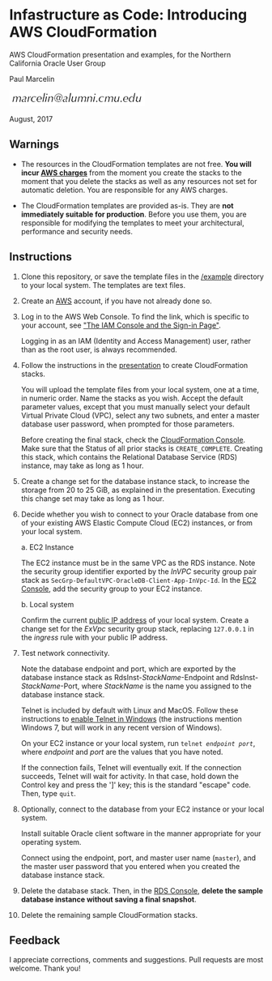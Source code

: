 # Infastructure as Code: Introducing AWS CloudFormation

AWS CloudFormation presentation and examples, for the Northern California Oracle User Group

Paul Marcelin

![Bilby Stampede](/image/mail-paul.png)

August, 2017

## Warnings

* The resources in the CloudFormation templates are not free. **You will incur [AWS charges](https://aws.amazon.com/pricing/services/)** from the moment you create the stacks to the moment that you delete the stacks as well as any resources not set for automatic deletion. You are responsible for any AWS charges.

* The CloudFormation templates are provided as-is. They are **not immediately suitable for production**. Before you use them, you are responsible for modifying the templates to meet your architectural, performance and security needs.

## Instructions

1. Clone this repository, or save the template files in the [/example](/example) directory to your local system. The templates are text files.

2. Create an [AWS](https://aws.amazon.com/) account, if you have not already done so.

3. Log in to the AWS Web Console. To find the link, which is specific to your account, see ["The IAM Console and the Sign-in Page"](http://docs.aws.amazon.com/IAM/latest/UserGuide/console.html).
   
   Logging in as an IAM (Identity and Access Management) user, rather than as the root user, is always recommended.
   
4. Follow the instructions in the [presentation](/presentation/aws-cloudformation-nocoug-marcelin.pdf) to create CloudFormation stacks.

   You will upload the template files from your local system, one at a time, in numeric order. Name the stacks as you wish. Accept the default parameter values, except that you must manually select your default Virtual Private Cloud (VPC), select any two subnets, and enter a master database user password, when prompted for those parameters.
   
   Before creating the final stack, check the [CloudFormation Console](https://console.aws.amazon.com/cloudformation/). Make sure that the  Status of all prior stacks is `CREATE_COMPLETE`. Creating this stack, which contains the Relational Database Service (RDS) instance, may take as long as 1 hour.

5. Create a change set for the database instance stack, to increase the storage from 20 to 25 GiB, as explained in the presentation. Executing this change set may take as long as 1 hour.

6. Decide whether you wish to connect to your Oracle database from one of your existing AWS Elastic Compute Cloud (EC2) instances, or from your local system.

   a. EC2 Instance
   
      The EC2 instance must be in the same VPC as the RDS instance. Note the security group identifier exported by the _InVPC_ security group pair stack as `SecGrp-DefaultVPC-OracleDB-Client-App-InVpc-Id`. In the [EC2 Console](https://console.aws.amazon.com/ec2/), add the security group to your EC2 instance.
   
   b. Local system
   
      Confirm the current [public IP address](https://whatismyipaddress.com/) of your local system. Create a change set for the _ExVpc_ security group stack, replacing `127.0.0.1` in the _ingress_ rule with your public IP address.

7. Test network connectivity.

   Note the database endpoint and port, which are exported by the database instance stack as RdsInst-_StackName_-Endpoint and RdsInst-_StackName_-Port, where _StackName_ is the name you assigned to the database instance stack.

   Telnet is included by default with Linux and MacOS. Follow these instructions to [enable Telnet in Windows](http://m.wikihow.com/Activate-Telnet-in-Windows-7) (the instructions mention Windows 7, but will work in any recent version of Windows).
   
   On your EC2 instance or your local system, run `telnet `_`endpoint`_` `_`port`_, where _endpoint_ and _port_ are the values that you have noted.
   
   If the connection fails, Telnet will eventually exit. If the connection succeeds, Telnet will wait for activity. In that case, hold down the Control key and press the ']' key; this is the standard "escape" code. Then, type `quit`.

8. Optionally, connect to the database from your EC2 instance or your local system.

   Install suitable Oracle client software in the manner appropriate for your operating system. 

   Connect using the endpoint, port, and master user name (`master`), and the master user password that you entered when you created the database instance stack.

9. Delete the database stack. Then, in the [RDS Console](https://console.aws.amazon.com/rds/), **delete the sample database instance without saving a final snapshot**.

10. Delete the remaining sample CloudFormation stacks.

## Feedback

I appreciate corrections, comments and suggestions. Pull requests are most welcome. Thank you!
